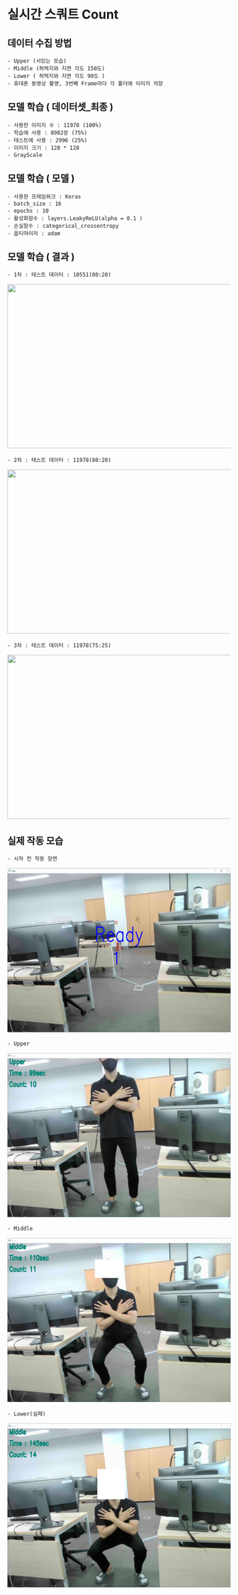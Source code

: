 # 실시간 스쿼트 Count


## 데이터 수집 방법
    - Upper (서있는 모습)
    - Middle (허벅지와 지면 각도 150도)
    - Lower ( 허벅지와 지면 각도 90도 )
    - 휴대폰 동영상 촬영, 3번째 Frame마다 각 폴더에 이미지 저장

## 모델 학습 ( 데이터셋_최종 ) 

    - 사용한 이미지 수 : 11978 (100%)
    - 학습에 사용 : 8982장 (75%)
    - 테스트에 사용 : 2996 (25%)
    - 이미지 크기 : 128 * 128
    - GrayScale
    
## 모델 학습 ( 모델 )
    - 사용한 프레임워크 : Keras
    - batch_size : 16
    - epochs : 10
    - 활성화함수 : layers.LeakyReLU(alpha = 0.1 )
    - 손실함수 : categorical_crossentropy
    - 옵티마이저 : adam
    
## 모델 학습 ( 결과 ) 

    - 1차 : 테스트 데이터 : 10551(80:20)
<img src="README_Image\1차(8509_2042).png" width="700" height="370">

    - 2차 : 테스트 데이터 : 11978(80:20)
<img src="README_Image\2차(9606,2372).png" width="700" height="370">

    - 3차 : 테스트 데이터 : 11978(75:25)
<img src="README_Image\3차(8982,2996).png" width="700" height="370">

## 실제 작동 모습

    - 시작 전 작동 장면

<img src="README_Image\스크린샷1.png" width="700" height="370">

    - Upper

<img src="README_Image\스크린샷_Upper.png" width="700" height="370">

    - Middle

<img src="README_Image\스크린샷_Middle.png" width="700" height="370">


    - Lower(실패)

<img src="README_Image\스크린샷_Lower(실패).png" width="700" height="370">